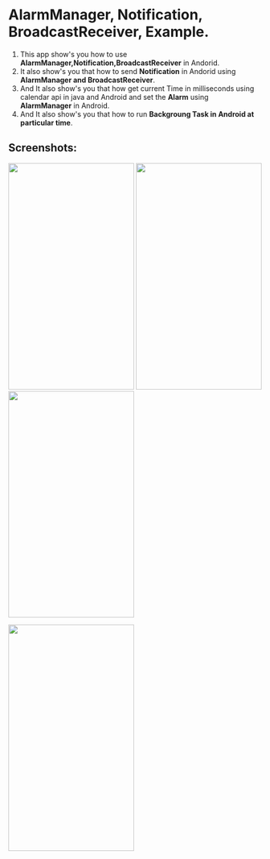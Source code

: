 # AlarmManager, Notification, BroadcastReceiver, Example.

1) This app show's you how to use **AlarmManager,Notification,BroadcastReceiver** in Andorid.
2) It also show's you that how to send **Notification** in Andorid using **AlarmManager and BroadcastReceiver**.
3) And It also show's you that how get current Time in milliseconds using calendar api in java and Android and set the **Alarm**
using **AlarmManager** in Android. 
4) And It also show's you that how to run **Backgroung Task in Android at particular time**.

## Screenshots:

<img src="https://github.com/krunalpatel3/AlarmManager-Notification-BroadcastReceiver-Example/blob/master/Screenshots/Screenshot_20180807-160354.png" width="250" height="450" /> <img src="https://github.com/krunalpatel3/AlarmManager-Notification-BroadcastReceiver-Example/blob/master/Screenshots/Screenshot_20180807-160408.png" width="250" height="450" /> <img src="https://github.com/krunalpatel3/AlarmManager-Notification-BroadcastReceiver-Example/blob/master/Screenshots/Screenshot_20180807-160443.png" width="250" height="450" />

<img src="https://github.com/krunalpatel3/AlarmManager-Notification-BroadcastReceiver-Example/blob/master/Screenshots/Screenshot_20180807-160548.png" width="250" height="450" />

